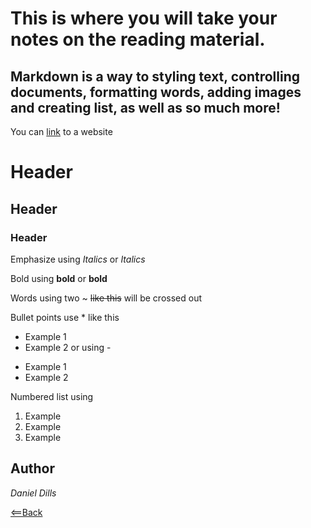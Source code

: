 # This is where you will take your notes on the reading material.

## Markdown is a way to styling text, controlling documents, formatting words, adding images and creating list, as well as so much more!

You can [link](http://google.com) to a website

# Header
## Header
### Header

Emphasize using *Italics*
or
_Italics_

Bold using **bold**
or 
__bold__

Words using two ~ ~~like this~~ will be crossed out

Bullet points use * like this
* Example 1
* Example 2
or using -
- Example 1
- Example 2

Numbered list using
1. Example
1. Example
1. Example



## Author
*Daniel Dills*

[<==Back](ReadMe.md)

